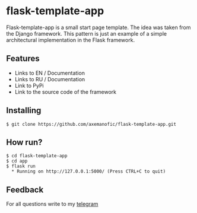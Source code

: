 # flask-template-app

Flask-template-app is a small start page template. 
The idea was taken from the Django framework. 
This pattern is just an example of a simple architectural implementation in the Flask framework.

## Features
* Links to EN / Documentation
* Links to RU / Documentation
* Link to PyPi
* Link to the source code of the framework

## Installing

```
$ git clone https://github.com/axemanofic/flask-template-app.git
```

## How run?

```shell
$ cd flask-template-app
$ cd app
$ flask run
  * Running on http://127.0.0.1:5000/ (Press CTRL+C to quit)
```

## Feedback

For all questions write to my [telegram](https://t.me/axemanofic)